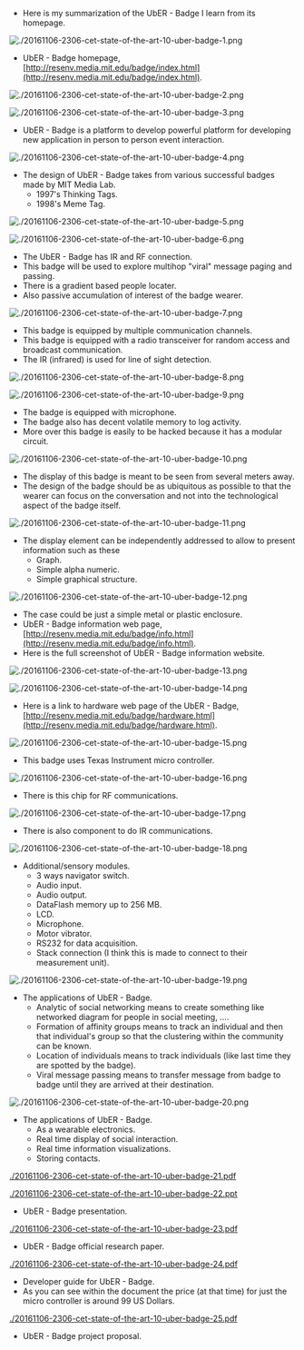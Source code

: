 * Here is my summarization of the UbER - Badge I learn from its homepage.

![./20161106-2306-cet-state-of-the-art-10-uber-badge-1.png](./20161106-2306-cet-state-of-the-art-10-uber-badge-1.png)

* UbER - Badge homepage, [http://resenv.media.mit.edu/badge/index.html](http://resenv.media.mit.edu/badge/index.html).

![./20161106-2306-cet-state-of-the-art-10-uber-badge-2.png](./20161106-2306-cet-state-of-the-art-10-uber-badge-2.png)

![./20161106-2306-cet-state-of-the-art-10-uber-badge-3.png](./20161106-2306-cet-state-of-the-art-10-uber-badge-3.png)

* UbER - Badge is a platform to develop powerful platform for developing new application in person to person event interaction.

![./20161106-2306-cet-state-of-the-art-10-uber-badge-4.png](./20161106-2306-cet-state-of-the-art-10-uber-badge-4.png)

* The design of UbER - Badge takes from various successful badges made by MIT Media Lab.
    * 1997's Thinking Tags.
    * 1998's Meme Tag.

![./20161106-2306-cet-state-of-the-art-10-uber-badge-5.png](./20161106-2306-cet-state-of-the-art-10-uber-badge-5.png)

![./20161106-2306-cet-state-of-the-art-10-uber-badge-6.png](./20161106-2306-cet-state-of-the-art-10-uber-badge-6.png)

* The UbER - Badge has IR and RF connection.
* This badge will be used to explore multihop "viral" message paging and passing.
* There is a gradient based people locater.
* Also passive accumulation of interest of the badge wearer.

![./20161106-2306-cet-state-of-the-art-10-uber-badge-7.png](./20161106-2306-cet-state-of-the-art-10-uber-badge-7.png)

* This badge is equipped by multiple communication channels.
* This badge is equipped with a radio transceiver for random access and broadcast communication.
* The IR (infrared) is used for line of sight detection.

![./20161106-2306-cet-state-of-the-art-10-uber-badge-8.png](./20161106-2306-cet-state-of-the-art-10-uber-badge-8.png)

![./20161106-2306-cet-state-of-the-art-10-uber-badge-9.png](./20161106-2306-cet-state-of-the-art-10-uber-badge-9.png)

* The badge is equipped with microphone.
* The badge also has decent volatile memory to log activity.
* More over this badge is easily to be hacked because it has a modular circuit.

![./20161106-2306-cet-state-of-the-art-10-uber-badge-10.png](./20161106-2306-cet-state-of-the-art-10-uber-badge-10.png)

* The display of this badge is meant to be seen from several meters away.
* The design of the badge should be as ubiquitous as possible to that the wearer can focus on the conversation and not into the technological aspect of the badge itself.

![./20161106-2306-cet-state-of-the-art-10-uber-badge-11.png](./20161106-2306-cet-state-of-the-art-10-uber-badge-11.png)

* The display element can be independently addressed to allow to present information such as these
    * Graph.
    * Simple alpha numeric.
    * Simple graphical structure.

![./20161106-2306-cet-state-of-the-art-10-uber-badge-12.png](./20161106-2306-cet-state-of-the-art-10-uber-badge-12.png)

* The case could be just a simple metal or plastic enclosure.
* UbER - Badge information web page, [http://resenv.media.mit.edu/badge/info.html](http://resenv.media.mit.edu/badge/info.html).
* Here is the full screenshot of UbER - Badge information website.

![./20161106-2306-cet-state-of-the-art-10-uber-badge-13.png](./20161106-2306-cet-state-of-the-art-10-uber-badge-13.png)

![./20161106-2306-cet-state-of-the-art-10-uber-badge-14.png](./20161106-2306-cet-state-of-the-art-10-uber-badge-14.png)

* Here is a link to hardware web page of the UbER - Badge, [http://resenv.media.mit.edu/badge/hardware.html](http://resenv.media.mit.edu/badge/hardware.html).

![./20161106-2306-cet-state-of-the-art-10-uber-badge-15.png](./20161106-2306-cet-state-of-the-art-10-uber-badge-15.png)

* This badge uses Texas Instrument micro controller.

![./20161106-2306-cet-state-of-the-art-10-uber-badge-16.png](./20161106-2306-cet-state-of-the-art-10-uber-badge-16.png)

* There is this chip for RF communications.

![./20161106-2306-cet-state-of-the-art-10-uber-badge-17.png](./20161106-2306-cet-state-of-the-art-10-uber-badge-17.png)

* There is also component to do IR communications.

![./20161106-2306-cet-state-of-the-art-10-uber-badge-18.png](./20161106-2306-cet-state-of-the-art-10-uber-badge-18.png)

* Additional/sensory modules.
    * 3 ways navigator switch.
    * Audio input.
    * Audio output.
    * DataFlash memory up to 256 MB.
    * LCD.
    * Microphone.
    * Motor vibrator.
    * RS232 for data acquisition.
    * Stack connection (I think this is made to connect to their measurement unit).

![./20161106-2306-cet-state-of-the-art-10-uber-badge-19.png](./20161106-2306-cet-state-of-the-art-10-uber-badge-19.png)

* The applications of UbER - Badge.
    * Analytic of social networking means to create something like networked diagram for people in social meeting, ....
    * Formation of affinity groups means to track an individual and then that individual's group so that the clustering within the community can be known.
    * Location of individuals means to track individuals (like last time they are spotted by the badge).
    * Viral message passing means to transfer message from badge to badge until they are arrived at their destination.

![./20161106-2306-cet-state-of-the-art-10-uber-badge-20.png](./20161106-2306-cet-state-of-the-art-10-uber-badge-20.png)

* The applications of UbER - Badge.
    * As a wearable electronics.
    * Real time display of social interaction.
    * Real time information visualizations.
    * Storing contacts.

[./20161106-2306-cet-state-of-the-art-10-uber-badge-21.pdf](./20161106-2306-cet-state-of-the-art-10-uber-badge-21.pdf)

[./20161106-2306-cet-state-of-the-art-10-uber-badge-22.ppt](./20161106-2306-cet-state-of-the-art-10-uber-badge-22.ppt)

* UbER - Badge presentation.

[./20161106-2306-cet-state-of-the-art-10-uber-badge-23.pdf](./20161106-2306-cet-state-of-the-art-10-uber-badge-23.pdf)

* UbER - Badge official research paper.

[./20161106-2306-cet-state-of-the-art-10-uber-badge-24.pdf](./20161106-2306-cet-state-of-the-art-10-uber-badge-24.pdf)

* Developer guide for UbER - Badge.
* As you can see within the document the price (at that time) for just the micro controller is around 99 US Dollars.

[./20161106-2306-cet-state-of-the-art-10-uber-badge-25.pdf](./20161106-2306-cet-state-of-the-art-10-uber-badge-25.pdf)

* UbER - Badge project proposal.